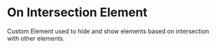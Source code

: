 # On Intersection Element

Custom Element used to hide and show elements based on intersection with other elements.

